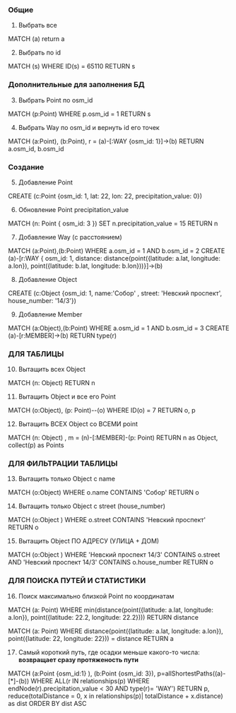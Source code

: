 ### Общие

1. Выбрать все

MATCH (a) return a

2. Выбрать по id

MATCH (s)
WHERE ID(s) = 65110
RETURN s

### Дополнительные для заполнения БД

3. Выбрать Point по osm_id

MATCH (p:Point)
WHERE p.osm_id = 1
RETURN s

4. Выбрать Way по osm_id и вернуть id его точек

MATCH (a:Point), (b:Point), r = (a)-[:WAY {osm_id: 1}]->(b)
RETURN a.osm_id, b.osm_id

### Создание

5. Добавление Point

CREATE (c:Point {osm_id: 1, lat: 22, lon: 22, precipitation_value: 0})

6. Обновление Point precipitation_value

MATCH (n: Point { osm_id: 3 })
SET n.precipitation_value = 15
RETURN n

7. Добавление Way (с расстоянием)

MATCH (a:Point),(b:Point)
WHERE a.osm_id = 1 AND b.osm_id = 2
CREATE (a)-[r:WAY { osm_id: 1, distance: distance(point({latitude: a.lat, longitude: a.lon}), point({latitude: b.lat, longitude: b.lon}))}]->(b)


8. Добавление Object

CREATE (c:Object {osm_id: 1, name:'Собор' , street: 'Невский проспект', house_number: '14/3'})

9. Добавление Member

MATCH (a:Object),(b:Point)
WHERE a.osm_id = 1 AND b.osm_id = 3
CREATE (a)-[r:MEMBER]->(b)
RETURN type(r)

### ДЛЯ ТАБЛИЦЫ

10. Вытащить всех Object

MATCH (n: Object)
RETURN n

11. Вытащить Object и все его Point

MATCH (o:Object), (p: Point)--(o)
WHERE ID(o) = 7
RETURN o, p

12. Вытащить ВСЕХ Object со ВСЕМИ point

MATCH (n: Object) , m = (n)-[:MEMBER]-(p: Point)
RETURN  n as Object, collect(p) as Points

### ДЛЯ ФИЛЬТРАЦИИ ТАБЛИЦЫ

13. Вытащить только Object с name

MATCH (o:Object)
WHERE o.name CONTAINS 'Собор'
RETURN o

14. Вытащить только Object с street (house_number)

MATCH (o:Object )
WHERE o.street CONTAINS 'Невский проспект'
RETURN o

15. Вытащить Object ПО АДРЕСУ (УЛИЦА + ДОМ)

MATCH (o:Object )
WHERE 'Невский проспект 14/3' CONTAINS o.street AND 'Невский проспект 14/3' CONTAINS o.house_number
RETURN o

### ДЛЯ ПОИСКА ПУТЕЙ И СТАТИСТИКИ

16. Поиск максимально близкой Point по координатам

MATCH (a: Point)
WHERE min(distance(point({latitude: a.lat, longitude: a.lon}), point({latitude: 22.2, longitude: 22.2})))
RETURN distance

MATCH (a: Point)
WHERE distance(point({latitude: a.lat, longitude: a.lon}), point({latitude: 22, longitude: 22})) = distance
RETURN a

17. Самый короткий путь, где осадки меньше какого-то числа: **возвращает сразу протяженость пути**

MATCH (a:Point {osm_id:1} ), (b:Point {osm_id: 3}), p=allShortestPaths((a)-[*]-(b))
WHERE ALL(r IN relationships(p) WHERE endNode(r).precipitation_value < 30 AND type(r)= 'WAY')
RETURN p, reduce(totalDistance = 0, x in relationships(p)| totalDistance + x.distance) as dist
ORDER BY dist ASC 